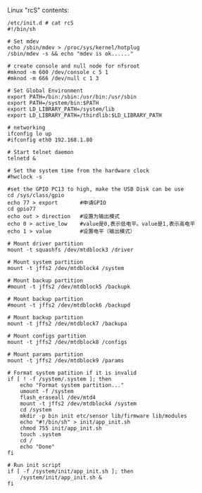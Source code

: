 Linux "rcS" contents:

    /etc/init.d # cat rcS
    #!/bin/sh

    # Set mdev
    echo /sbin/mdev > /proc/sys/kernel/hotplug
    /sbin/mdev -s && echo "mdev is ok......"

    # create console and null node for nfsroot
    #mknod -m 600 /dev/console c 5 1
    #mknod -m 666 /dev/null c 1 3

    # Set Global Environment
    export PATH=/bin:/sbin:/usr/bin:/usr/sbin
    export PATH=/system/bin:$PATH
    export LD_LIBRARY_PATH=/system/lib
    export LD_LIBRARY_PATH=/thirdlib:$LD_LIBRARY_PATH

    # networking
    ifconfig lo up
    #ifconfig eth0 192.168.1.80

    # Start telnet daemon
    telnetd &

    # Set the system time from the hardware clock
    #hwclock -s

    #set the GPIO PC13 to high, make the USB Disk can be use
    cd /sys/class/gpio
    echo 77 > export       #申请GPIO
    cd gpio77
    echo out > direction   #设置为输出模式
    echo 0 > active_low    #value是0,表示低电平。value是1,表示高电平
    echo 1 > value         #设置电平（输出模式）

    # Mount driver partition
    mount -t squashfs /dev/mtdblock3 /driver

    # Mount system partition
    mount -t jffs2 /dev/mtdblock4 /system

    # Mount backup partition
    #mount -t jffs2 /dev/mtdblock5 /backupk

    # Mount backup partition
    #mount -t jffs2 /dev/mtdblock6 /backupd

    # Mount backup partition
    mount -t jffs2 /dev/mtdblock7 /backupa

    # Mount configs partition
    mount -t jffs2 /dev/mtdblock8 /configs

    # Mount params partition
    mount -t jffs2 /dev/mtdblock9 /params

    # Format system patition if it is invalid
    if [ ! -f /system/.system ]; then
        echo "Format system partition..."
        umount -f /system
        flash_eraseall /dev/mtd4
        mount -t jffs2 /dev/mtdblock4 /system
        cd /system
        mkdir -p bin init etc/sensor lib/firmware lib/modules
        echo "#!/bin/sh" > init/app_init.sh
        chmod 755 init/app_init.sh
        touch .system
        cd /
        echo "Done"
    fi

    # Run init script
    if [ -f /system/init/app_init.sh ]; then
        /system/init/app_init.sh &
    fi
